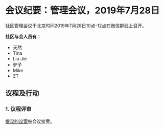 # 会议纪要：管理会议，2019年7月28日

社区管理会议于北京时间2019年7月28日10点-12点在微信群线上召开。

**社区与会人员有：**

- 天然
- Tina
- Liu Jie
- 驴子
- Mike
- ZT

## 议程及行动

### 1. 议程评审

[提议的议案](https://github.com/carboclan/pm/issues/50)被会议接受。
